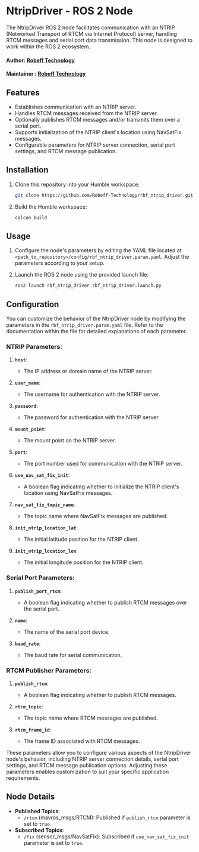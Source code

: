 # NtripDriver - ROS 2 Node

The NtripDriver ROS 2 node facilitates communication with an NTRIP (Networked Transport of RTCM via Internet Protocol) server, handling RTCM messages and serial port data transmission. This node is designed to work within the ROS 2 ecosystem.

#### Author: [Robeff Technology](https://www.robeff.com)
#### Maintainer : [Robeff Technology](mailto:support@robeff.com)

## Features

- Establishes communication with an NTRIP server.
- Handles RTCM messages received from the NTRIP server.
- Optionally publishes RTCM messages and/or transmits them over a serial port.
- Supports initialization of the NTRIP client's location using NavSatFix messages.
- Configurable parameters for NTRIP server connection, serial port settings, and RTCM message publication.

## Installation

1. Clone this repository into your Humble workspace:

    ```bash
    git clone https://github.com/Robeff-Technology/rbf_ntrip_driver.git
    ```

2. Build the Humble workspace:

    ```bash
    colcon build
    ```

## Usage

1. Configure the node's parameters by editing the YAML file located at `<path_to_repository>/config/rbf_ntrip_driver.param.yaml`. Adjust the parameters according to your setup.

2. Launch the ROS 2 node using the provided launch file:

    ```bash
    ros2 launch rbf_ntrip_driver rbf_ntrip_driver.launch.py
    ```

## Configuration

You can customize the behavior of the NtripDriver node by modifying the parameters in the `rbf_ntrip_driver.param.yaml` file. Refer to the documentation within the file for detailed explanations of each parameter.
### NTRIP Parameters:

1. **`host`**: 
   - The IP address or domain name of the NTRIP server.

2. **`user_name`**: 
   - The username for authentication with the NTRIP server.

3. **`password`**: 
   - The password for authentication with the NTRIP server.

4. **`mount_point`**: 
   - The mount point on the NTRIP server.

5. **`port`**: 
   - The port number used for communication with the NTRIP server.

6. **`use_nav_sat_fix_init`**: 
   - A boolean flag indicating whether to initialize the NTRIP client's location using NavSatFix messages.

7. **`nav_sat_fix_topic_name`**: 
   - The topic name where NavSatFix messages are published.

8. **`init_ntrip_location_lat`**: 
   - The initial latitude position for the NTRIP client.

9. **`init_ntrip_location_lon`**: 
   - The initial longitude position for the NTRIP client.

### Serial Port Parameters:

1. **`publish_port_rtcm`**: 
   - A boolean flag indicating whether to publish RTCM messages over the serial port.

2. **`name`**: 
   - The name of the serial port device.

3. **`baud_rate`**: 
   - The baud rate for serial communication.

### RTCM Publisher Parameters:

1. **`publish_rtcm`**: 
   - A boolean flag indicating whether to publish RTCM messages.

2. **`rtcm_topic`**: 
   - The topic name where RTCM messages are published.

3. **`rtcm_frame_id`**: 
   - The frame ID associated with RTCM messages.

These parameters allow you to configure various aspects of the NtripDriver node's behavior, including NTRIP server connection details, serial port settings, and RTCM message publication options. Adjusting these parameters enables customization to suit your specific application requirements.

## Node Details
- **Published Topics**:
    - `/rtcm` (mavros_msgs/RTCM): Published if `publish_rtcm` parameter is set to `true`.
- **Subscribed Topics**:
    - `/fix` (sensor_msgs/NavSatFix): Subscribed if `use_nav_sat_fix_init` parameter is set to `true`.


